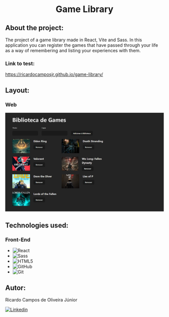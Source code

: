 <div align= "center" >

# Game Library
</div>


## About the project:
 The project of a game library made in React, Vite and Sass.
 In this application you can register the games that have passed through your life as a way of remembering and listing your experiences with them.

### Link to test:
https://ricardocamposjr.github.io/game-library/

## Layout:

### Web
![Web](https://github.com/RicardoCamposJr/game-library/blob/main/public/image.png?raw=true)

## Technologies used:
### Front-End
- ![React](https://img.shields.io/badge/React-20232A?style=for-the-badge&logo=react&logoColor=61DAFB)
- ![Sass](https://img.shields.io/badge/Sass-CC6699?style=for-the-badge&logo=sass&logoColor=white)
- ![HTML5](https://img.shields.io/badge/HTML5-E34F26?style=for-the-badge&logo=html5&logoColor=white)
- ![GitHub](https://img.shields.io/badge/GitHub-100000?style=for-the-badge&logo=github&logoColor=white)
- ![Git](https://img.shields.io/badge/GIT-E44C30?style=for-the-badge&logo=git&logoColor=white)


## Autor:
Ricardo Campos de Oliveira Júnior

[![Linkedin](https://img.shields.io/badge/LinkedIn-0077B5?style=for-the-badge&logo=linkedin&logoColor=white)](https://www.linkedin.com/in/ricardocamposdeoliveirajr)
